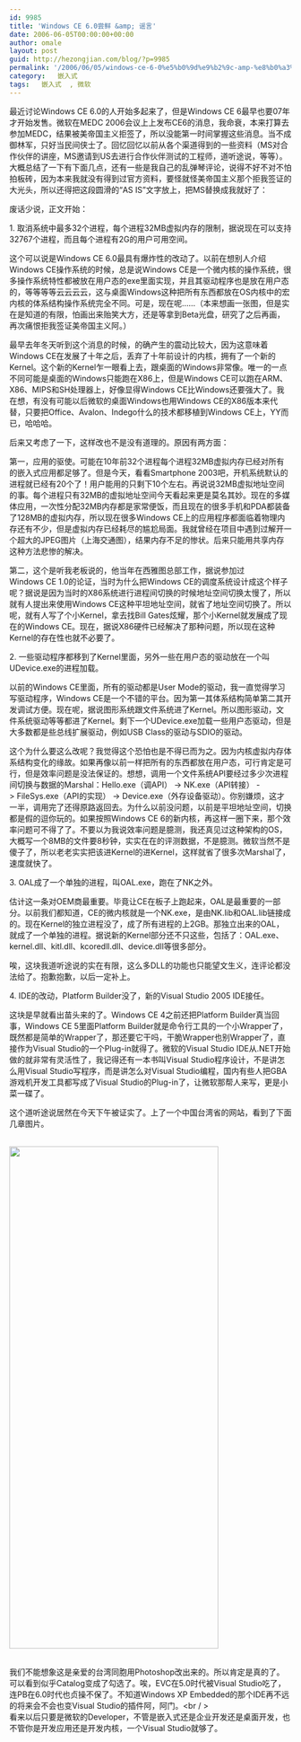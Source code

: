 ```yaml
---
id: 9985
title: 'Windows CE 6.0尝鲜 &amp; 谣言'
date: 2006-06-05T00:00:00+00:00
author: omale
layout: post
guid: http://hezongjian.com/blog/?p=9985
permalink: '/2006/06/05/windows-ce-6-0%e5%b0%9d%e9%b2%9c-amp-%e8%b0%a3%e8%a8%80/'
category:   嵌入式  
tags:   嵌入式  , 微软
---
```

最近讨论Windows&nbsp;CE&nbsp;6.0的人开始多起来了，但是Windows&nbsp;CE&nbsp;6最早也要07年才开始发售。微软在MEDC&nbsp;2006会议上上发布CE6的消息，我命衰，本来打算去参加MEDC，结果被美帝国主义拒签了，所以没能第一时间掌握这些消息。当不成御林军，只好当民间侠士了。回忆回忆以前从各个渠道得到的一些资料（MS对合作伙伴的讲座，MS邀请到US去进行合作伙伴测试的工程师，道听途说，等等）。大概总结了一下有下面几点，还有一些是我自己的乱弹琴评论，说得不好不对不怕拍板砖，因为本来我就没有得到过官方资料，要怪就怪美帝国主义那个拒我签证的大光头，所以还得把这段圆滑的&ldquo;AS&nbsp;IS&rdquo;文字放上，把MS替换成我就好了：

废话少说，正文开始：

1.&nbsp;取消系统中最多32个进程，每个进程32MB虚拟内存的限制，据说现在可以支持32767个进程，而且每个进程有2G的用户可用空间。

这个可以说是Windows&nbsp;CE&nbsp;6.0最具有爆炸性的改动了。以前在想别人介绍Windows&nbsp;CE操作系统的时候，总是说Windows&nbsp;CE是一个微内核的操作系统，很多操作系统特性都被放在用户态的exe里面实现，并且其驱动程序也是放在用户态的，等等等等云云云云，这与桌面Windows这种把所有东西都放在OS内核中的宏内核的体系结构操作系统完全不同。可是，现在呢&hellip;&hellip;（本来想画一张图，但是实在是知道的有限，怕画出来贻笑大方，还是等拿到Beta光盘，研究了之后再画，再次痛恨拒我签证美帝国主义阿。）

最早去年冬天听到这个消息的时候，的确产生的震动比较大，因为这意味着Windows&nbsp;CE在发展了十年之后，丢弃了十年前设计的内核，拥有了一个新的Kernel。这个新的Kernel乍一眼看上去，跟桌面的Windows非常像。唯一的一点不同可能是桌面的Windows只能跑在X86上，但是Windows&nbsp;CE可以跑在ARM、X86、MIPS和SH处理器上，好像显得Windows&nbsp;CE比Windows还要强大了。我在想，有没有可能以后微软的桌面Windows也用Windows&nbsp;CE的X86版本来代替，只要把Office、Avalon、Indego什么的技术都移植到Windows&nbsp;CE上，YY而已，哈哈哈。

后来又考虑了一下，这样改也不是没有道理的。原因有两方面：

第一，应用的驱使。可能在10年前32个进程每个进程32MB虚拟内存已经对所有的嵌入式应用都足够了。但是今天，看看Smartphone&nbsp;2003吧，开机系统默认的进程就已经有20个了！用户能用的只剩下10个左右。再说说32MB虚拟地址空间的事。每个进程只有32MB的虚拟地址空间今天看起来更是莫名其妙。现在的多媒体应用，一次性分配32MB内存都是家常便饭，而且现在的很多手机和PDA都装备了128MB的虚拟内存，所以现在很多Windows&nbsp;CE上的应用程序都面临着物理内存还有不少，但是虚拟内存已经耗尽的尴尬局面。我就曾经在项目中遇到过解开一个超大的JPEG图片（上海交通图），结果内存不足的惨状。后来只能用共享内存这种方法悲惨的解决。

第二，这个是听我老板说的，他当年在西雅图总部工作，据说参加过Windows&nbsp;CE&nbsp;1.0的论证，当时为什么把Windows&nbsp;CE的调度系统设计成这个样子呢？据说是因为当时的X86系统进行进程间切换的时候地址空间切换太慢了，所以就有人提出来使用Windows&nbsp;CE这种平坦地址空间，就省了地址空间切换了。所以呢，就有人写了个小Kernel，拿去找Bill&nbsp;Gates炫耀，那个小Kernel就发展成了现在的Windows&nbsp;CE。现在，据说X86硬件已经解决了那种问题，所以现在这种Kernel的存在性也就不必要了。

  
2.&nbsp;一些驱动程序都移到了Kernel里面，另外一些在用户态的驱动放在一个叫UDevice.exe的进程加载。

以前的Windows&nbsp;CE里面，所有的驱动都是User&nbsp;Mode的驱动，我一直觉得学习写驱动程序，Windows&nbsp;CE是一个不错的平台。因为第一其体系结构简单第二其开发调试方便。现在呢，据说图形系统跟文件系统进了Kernel。所以图形驱动，文件系统驱动等等都进了Kernel。剩下一个UDevice.exe加载一些用户态驱动，但是大多数都是些总线扩展驱动，例如USB&nbsp;Class的驱动与SDIO的驱动。

这个为什么要这么改呢？我觉得这个恐怕也是不得已而为之。因为内核虚拟内存体系结构变化的缘故。如果再像以前一样把所有的东西都放在用户态，可行肯定是可行，但是效率问题是没法保证的。想想，调用一个文件系统API要经过多少次进程间切换与数据的Marshal：Hello.exe（调API）&nbsp;->&nbsp;NK.exe（API转接）&nbsp;->&nbsp;FileSys.exe（API的实现）&nbsp;->&nbsp;Device.exe（外存设备驱动）。你别嫌烦，这才一半，调用完了还得原路返回去。为什么以前没问题，以前是平坦地址空间，切换都是假的逗你玩的。如果按照Windows&nbsp;CE&nbsp;6的新内核，再这样一圈下来，那个效率问题可不得了了。不要以为我说效率问题是臆测，我还真见过这种架构的OS，大概写一个8MB的文件要8秒钟，实实在在的评测数据，不是臆测。微软当然不是傻子了，所以老老实实把该进Kernel的进Kernel，这样就省了很多次Marshal了，速度就快了。

3.&nbsp;OAL成了一个单独的进程，叫OAL.exe，跑在了NK之外。

估计这一条对OEM商最重要。毕竟让CE在板子上跑起来，OAL是最重要的一部分。以前我们都知道，CE的微内核就是一个NK.exe，是由NK.lib和OAL.lib链接成的。现在Kernel的独立进程没了，成了所有进程的上2GB。那独立出来的OAL，就成了一个单独的进程。据说新的Kernel部分还不只这些，包括了：OAL.exe、kernel.dll、kitl.dll、kcoredll.dll、device.dll等很多部分。

唉，这块我道听途说的实在有限，这么多DLL的功能也只能望文生义，连评论都没法给了。抱歉抱歉，以后一定补上。

  
4.&nbsp;IDE的改动，Platform&nbsp;Builder没了，新的Visual&nbsp;Studio&nbsp;2005&nbsp;IDE接任。

这块是早就看出苗头来的了。Windows&nbsp;CE&nbsp;4之前还把Platform&nbsp;Builder真当回事，Windows&nbsp;CE&nbsp;5里面Platform&nbsp;Builder就是命令行工具的一个小Wrapper了，既然都是简单的Wrapper了，那还要它干吗，干脆Wrapper也别Wrapper了，直接作为Visual&nbsp;Studio的一个Plug-in就得了。微软的Visual&nbsp;Studio&nbsp;IDE从.NET开始做的就非常有灵活性了，我记得还有一本书叫Visual&nbsp;Studio程序设计，不是讲怎么用Visual&nbsp;Studio写程序，而是讲怎么对Visual&nbsp;Studio编程，国内有些人把GBA游戏机开发工具都写成了Visual&nbsp;Studio的Plug-in了，让微软那帮人来写，更是小菜一碟了。

这个道听途说居然在今天下午被证实了。上了一个中国台湾省的网站，看到了下面几章图片。

&nbsp;  
<a href="http://images.blogcn.com/2006/6/5/8/omale,20060605154913.jpg" target="_blank"><img src="http://images.blogcn.com/2006/6/5/8/omale,20060605154913.jpg" border="0" alt="" width="373" height="895" /></a>

&nbsp;  
我们不能想象这是亲爱的台湾同胞用Photoshop改出来的。所以肯定是真的了。可以看到似乎Catalog变成了勾选了。唉，EVC在5.0时代被Visual&nbsp;Studio吃了，连PB在6.0时代也贞操不保了。不知道Windows&nbsp;XP&nbsp;Embedded的那个IDE再不远的将来会不会也变Visual&nbsp;Studio的插件阿，阿门。<br / >  
看来以后只要是微软的Developer，不管是嵌入式还是企业开发还是桌面开发，也不管你是开发应用还是开发内核，一个Visual&nbsp;Studio就够了。
